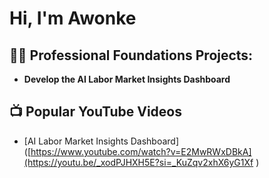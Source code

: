 <h1>Hi, I'm Awonke 

<h2>👨‍💻 Professional Foundations Projects:</h2>

- <b> Develop the AI Labor Market Insights Dashboard </b>
  


<h2>📺 Popular YouTube Videos</h2>


- [AI Labor Market Insights Dashboard]([https://www.youtube.com/watch?v=E2MwRWxDBkA](https://youtu.be/_xodPJHXH5E?si=_KuZqv2xhX6yG1Xf )


<!--
**joshmadakor1/joshmadakor1** is a ✨ _special_ ✨ repository because its `README.md` (this file) appears on your GitHub profile.

Here are some ideas to get you started:

- 🔭 I’m currently working on ...
- 🌱 I’m currently learning ...
- 👯 I’m looking to collaborate on ...
- 🤔 I’m looking for help with ...
- 💬 Ask me about ...
- 📫 How to reach me: ...
- 😄 Pronouns: ...
- ⚡ Fun fact: ...
-->
